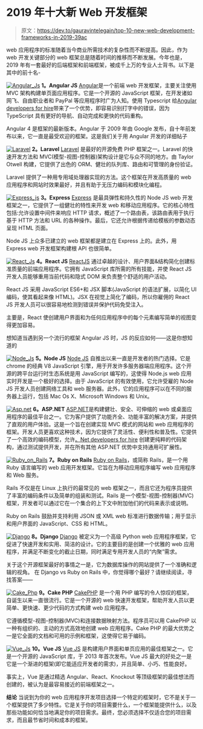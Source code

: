 # 2019 年十大新 Web 开发框架

> 原文：<https://dev.to/gauravintelegain/top-10-new-web-development-frameworks-in-2019-39ac>

web 应用程序的标准随着当今商业所需技术的复杂性而不断提高。因此，作为 web 开发关键部分的 web 框架总是随着时间的推移而不断发展。今年也是，2019 年有一套最好的后端框架和前端框架，被成千上万的专业人士背书。以下是其中的前十名-

[![Angular_Js](img/bf263812c31fec727034e49ec2974406.png)](https://res.cloudinary.com/practicaldev/image/fetch/s--NBOILC8w--/c_limit%2Cf_auto%2Cfl_progressive%2Cq_auto%2Cw_880/https://i.imgur.com/2W8KgW0.jpg) 
**1。Angular JS**
[Angular](https://angular.io/)是一个前端 web 开发框架，主要关注使用 MVC 架构构建单页面应用程序。它是一个开源的 JavaScript 框架，在开发诸如网飞、自由职业者和 PayPal 等应用程序时广为人知。使用 Typescript 给[Angular developers for hire](https://www.intelegain.com/hire-angular-js-developer/)带来了一个优势，即容易识别打字中的错误，因为 TypeScript 具有更好的导航、自动完成和更快的代码重构。

Angular 4 是框架的最新版本。Angular 于 2009 年由 Google 发布，自十年前发布以来，它一直是最受欢迎的框架。这是我们关于用 Angular 开发的详细帖子

[![Laravel](img/675b0084fee6f4038f88a2e74d8e30a5.png)](https://res.cloudinary.com/practicaldev/image/fetch/s--gGJzWyox--/c_limit%2Cf_auto%2Cfl_progressive%2Cq_auto%2Cw_880/https://i.imgur.com/mu2zUtS.jpg) 
**2。Laravel**
[Laravel](https://laravel.com/) 是最好的开源免费 PHP 框架之一。Laravel 的快速开发方法和 MVC(模型-视图-控制器)架构设计是它与众不同的地方。由 Taylor Otwell 构建，它提供了出色的 ORM、健壮的队列库、路由和可管理的身份验证。

Laravel 提供了一种用专用域处理器实现的方法。这个框架在开发高质量的 web 应用程序和网站时效果最好，并且有助于无压力编码和模块化编程。

[![Express_js](img/b1261201137d2e192cdd10cdef85e85e.png)](https://res.cloudinary.com/practicaldev/image/fetch/s--ZhIw2rsl--/c_limit%2Cf_auto%2Cfl_progressive%2Cq_auto%2Cw_880/https://i.imgur.com/ZU5fs4E.jpg) 
**3。Express**
[Express](https://expressjs.com/) 是最具弹性和持久性的 Node JS web 开发框架之一，它提供了一组健壮的特性来开发 web 和移动应用程序。它的核心特性包括:允许设置中间件来响应 HTTP 请求，概述了一个路由表，该路由表用于执行基于 HTTP 方法和 URL 的各种操作。最后，它还允许根据传递给模板的参数动态呈现 HTML 页面。

Node JS 上众多已建立的 web 框架都是建立在 Express 上的。此外，用 Express web 开发框架构建根 API 也很简单。

[![React_Js](img/cbcdc5e6ae541bf685ceab56fdbd41ce.png)](https://res.cloudinary.com/practicaldev/image/fetch/s--EqIXRLjQ--/c_limit%2Cf_auto%2Cfl_progressive%2Cq_auto%2Cw_880/https://i.imgur.com/z3hoWyZ.png) 
**4。React JS**
[ReactJS](https://reactjs.org/) 通过卓越的设计、用户界面&结构简化创建标准质量的前端应用程序。它拥有 JavaScript 库所需的所有技能，并使 React JS 开发人员能够重用当前代码和隐式 DOM 来负责整个舒适的用户活动。

React JS 采用 JavaScript ES6+和 JSX 脚本(JavaScript 的语法扩展，以简化 UI 编码，使其看起来像 HTML)。JSX 在视觉上简化了编码，所以你雇佣的 React JS 开发人员可以很容易地检测到错误并保护代码免受注入。

主要是，React 使创建用户界面和为任何应用程序中的每个元素编写简单的视图变得更加容易。

想知道当遇到另一个流行的框架 Angular JS 时，JS 的反应如何——这是你想知道的

[![Node_Js](img/4cb23cc5574f86984abf6a15abbb308d.png)](https://res.cloudinary.com/practicaldev/image/fetch/s---DvZ9Foc--/c_limit%2Cf_auto%2Cfl_progressive%2Cq_auto%2Cw_880/https://i.imgur.com/CYipYob.png) 
**5。Node JS**
[Node JS](https://nodejs.org/en/) 自推出以来一直是开发者的热门选择。它是 chrome 的经典 V8 JavaScript 引擎，用于开发许多服务器端应用程序。这个开源的跨平台运行时生态系统是用 JavaScript 编写的，这使得 Node.js web 应用实时开发是一个极好的选择。由于 JavaScript 的有效使用，它允许受雇的 Node JS 开发人员创建网络工具和 web 服务器。此外，它的应用程序可以在不同的服务器上运行，包括 Mac Os X、Microsoft Windows 和 Unix。

[![Asp.net](img/9d7c561db7f8b2b3c65c33a330499583.png)](https://res.cloudinary.com/practicaldev/image/fetch/s--S_BUniu4--/c_limit%2Cf_auto%2Cfl_progressive%2Cq_auto%2Cw_880/https://i.imgur.com/X3lpzW8.png) 
**6。ASP.NET**
[ASP.NET](https://www.asp.net/)是构建健壮、安全、可伸缩的 web 或桌面应用程序的最佳平台之一。它为客户提供了功能齐全、功能丰富的解决方案，并提供了直观的用户体验。这是一个旨在创建实现 MVC 模式的网站和 web 应用程序的框架。开发人员更喜欢这种技术，因为它提供了灵活性、便利性和普及性。它提供了一个高效的编码模型，允许[。Net developers for hire](https://www.intelegain.com/hire-asp-net-developer/) 创建更纯粹的代码架构，通过测试提供开发，并在所有其他 ASP.NET 优势中支持通用可扩展性。

[![Ruby_on_Rails](img/3e156419fd5c2bb3da2a253e1fd82941.png)](https://res.cloudinary.com/practicaldev/image/fetch/s--8wc5aKJ_--/c_limit%2Cf_auto%2Cfl_progressive%2Cq_auto%2Cw_880/https://i.imgur.com/z4ohsCX.png) 
**7。Ruby on Rails**
[Ruby on Rails](https://rubyonrails.org/)，或简称 Rails，是一个用 Ruby 语言编写的 web 应用开发框架。它旨在为移动应用程序编写 web 应用程序和 Web 服务。

Rails 不仅是在 Linux 上执行的最常见的 web 框架之一，而且它还为程序员提供了丰富的编码条件以及简单的组装和测试。Rails 是一个模型-视图-控制器(MVC)框架，开发者可以通过它在一个集合的上下文中附加他们的代码来表示或说明。

Ruby on Rails 鼓励并支持利用 JSON 或 XML web 标准进行数据传输；用于显示和用户界面的 JavaScript、CSS 和 HTML。

[![Django](img/37ae5d3524a2f972a149a696b9ad9ce3.png)](https://res.cloudinary.com/practicaldev/image/fetch/s--uxRGmodZ--/c_limit%2Cf_auto%2Cfl_progressive%2Cq_auto%2Cw_880/https://i.imgur.com/vzVjmCI.png) 
**8。Django**
[Django](https://www.djangoproject.com/) 被定义为一个高级 Python web 应用程序框架，它促进了快速开发和实用、简洁的设计。它的主要目的是创建一个优雅的 web 应用程序，并满足不断变化的截止日期，同时满足专用开发人员的“内聚”需求。

关于这个开源框架最好的事情之一是，它为数据库操作的网站提供了一个准确和逻辑的视角。
在 Django vs Ruby on Rails 中，你觉得哪个最好？请继续阅读，寻找答案——

[![Cake_Php](img/39a53f207916a5230e9505b89d870e25.png)](https://res.cloudinary.com/practicaldev/image/fetch/s--1d1-RfKQ--/c_limit%2Cf_auto%2Cfl_progressive%2Cq_auto%2Cw_880/https://i.imgur.com/JhI7jYv.jpg) 
**9。Cake PHP**
[CakePHP](https://cakephp.org/) 是一个用 PHP 编写的令人惊叹的框架，自诞生以来一直很流行。它是一个开源的 web 快速开发框架，帮助开发人员以更简单、更快速、更少代码的方式构建 web 应用程序。

它遵循模型-视图-控制器(MVC)和连接数据映射方法。程序员可以用 CakePHP 以一种有组织的、主动的方式高效地创建 web 应用程序。Cake PHP 的最大优势之一是它全面的文档和可用的示例和框架，这使得它易于编码。

[![Vue_Js](img/15bec8eb2cee2e951395ea89b622ecd4.png)](https://res.cloudinary.com/practicaldev/image/fetch/s--p1tCXWIv--/c_limit%2Cf_auto%2Cfl_progressive%2Cq_auto%2Cw_880/https://i.imgur.com/CNRNWEW.png) 
**10。Vue JS**
[Vue JS](https://vuejs.org/) 是构建用户界面和单页应用的最佳框架之一。它是一个开源的 JavaScript 库，于 2013 年首次发布。Vue JS 最大的好处之一是它是一个渐进的框架(即它能适应开发者的需求)，并且简单、小巧、性能良好。

事实上，Vue 是通过精选 Angular、React、Knockout 等顶级框架的最佳想法而创建的，被认为是最容易接近的前端框架之一。

**结论**
当说到为你的 web 应用程序开发项目选择一个特定的框架时，它不是关于一个框架提供了多少特性。它是关于你的项目需要什么，一个框架能提供什么，以及那些功能如何恰当地满足你的项目需求。最终，您必须选择不仅适合您的项目需求，而且最节省时间和成本的框架。